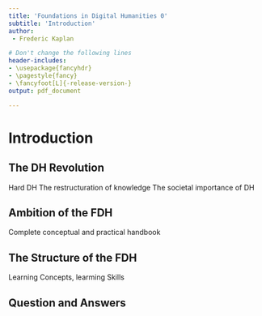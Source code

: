 ```yaml
---
title: 'Foundations in Digital Humanities 0'
subtitle: 'Introduction'
author:
 - Frederic Kaplan

# Don't change the following lines
header-includes:
- \usepackage{fancyhdr}
- \pagestyle{fancy}
- \fancyfoot[L]{-release-version-}
output: pdf_document

---
```


# Introduction

## The DH Revolution

Hard DH
The restructuration of knowledge
The societal importance of DH

## Ambition of the FDH

Complete conceptual and practical handbook

## The Structure of the FDH

Learning Concepts, learming Skills

## Question and Answers 



